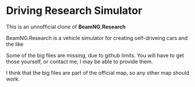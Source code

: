# Driving Research Simulator
This is an unnofficial clone of **BeamNG.Research**

BeamNG.Research is a vehicle simulator for creating self-driveing cars and the like

Some of the big files are missing, due to github limits. You will have to get those yourself, or contact me, I may be able to provide them.

I think that the big files are part of the official map, so any other map should work.
